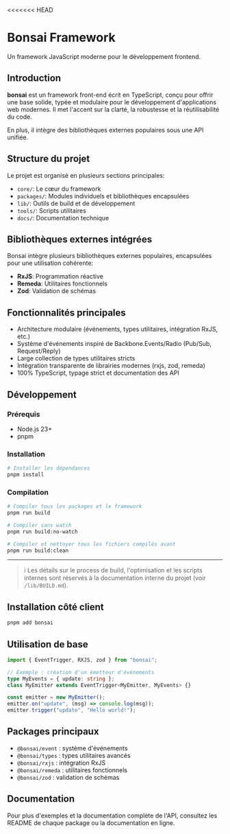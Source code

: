 <<<<<<< HEAD

# Bonsai Framework

Un framework JavaScript moderne pour le développement frontend.

## Introduction

**bonsai** est un framework front-end écrit en TypeScript, conçu pour offrir une base solide, typée et modulaire pour le développement d'applications web modernes. Il met l'accent sur la clarté, la robustesse et la réutilisabilité du code.

En plus, il intègre des bibliothèques externes populaires sous une API unifiée.

## Structure du projet

Le projet est organisé en plusieurs sections principales:

- `core/`: Le cœur du framework
- `packages/`: Modules individuels et bibliothèques encapsulées
- `lib/`: Outils de build et de développement
- `tools/`: Scripts utilitaires
- `docs/`: Documentation technique

## Bibliothèques externes intégrées

Bonsai intègre plusieurs bibliothèques externes populaires, encapsulées pour une utilisation cohérente:

- **RxJS**: Programmation réactive
- **Remeda**: Utilitaires fonctionnels
- **Zod**: Validation de schémas

## Fonctionnalités principales

- Architecture modulaire (événements, types utilitaires, intégration RxJS, etc.)
- Système d'événements inspiré de Backbone.Events/Radio (Pub/Sub, Request/Reply)
- Large collection de types utilitaires stricts
- Intégration transparente de librairies modernes (rxjs, zod, remeda)
- 100% TypeScript, typage strict et documentation des API

## Développement

### Prérequis

- Node.js 23+
- pnpm

### Installation

```bash
# Installer les dépendances
pnpm install
```

### Compilation

```bash
# Compiler tous les packages et le framework
pnpm run build

# Compiler sans watch
pnpm run build:no-watch

# Compiler et nettoyer tous les fichiers compilés avant
pnpm run build:clean
```

---

> ℹ️ Les détails sur le process de build, l'optimisation et les scripts internes sont réservés à la documentation interne du projet (voir `/lib/BUILD.md`).

## Installation côté client

```bash
pnpm add bonsai
```

## Utilisation de base

```ts
import { EventTrigger, RXJS, zod } from "bonsai";

// Exemple : création d'un émetteur d'événements
type MyEvents = { update: string };
class MyEmitter extends EventTrigger<MyEmitter, MyEvents> {}

const emitter = new MyEmitter();
emitter.on("update", (msg) => console.log(msg));
emitter.trigger("update", "Hello world!");
```

## Packages principaux

- `@bonsai/event` : système d'événements
- `@bonsai/types` : types utilitaires avancés
- `@bonsai/rxjs` : intégration RxJS
- `@bonsai/remeda` : utilitaires fonctionnels
- `@bonsai/zod` : validation de schémas

## Documentation

Pour plus d'exemples et la documentation complète de l'API, consultez les README de chaque package ou la documentation en ligne.

